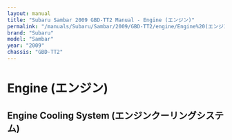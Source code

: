 ```yaml
---
layout: manual
title: "Subaru Sambar 2009 GBD-TT2 Manual - Engine (エンジン)"
permalink: "/manuals/Subaru/Sambar/2009/GBD-TT2/engine/Engine%20(エンジン)"
brand: "Subaru"
model: "Sambar"
year: "2009"
chassis: "GBD-TT2"
---
```


# Engine (エンジン)


## Engine Cooling System (エンジンクーリングシステム)